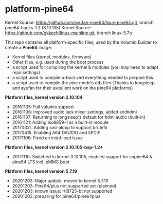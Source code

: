 # platform-pine64

Kernel Source: https://github.com/ayufan-pine64/linux-pine64.git, branch: pine64-hacks-1.2 (3.10.105)
Kernel Source: https://github.com/gkkpch/linux-mainline.git, branch linux-5.7.y


This repo contains all platform-specific files, used by the Volumio Builder to create a **Pine64** image:

- Kernel files (kernel, modules, firmware)
- Other files, e.g. used during the boot process
- a script used for compiling the kernel & modules (you may need to adapt repo settings)
- a script used to compile u-boot and everything needed to prepare this.
- a script used to compile the pine models dtb files
  (Thanks to longsleep and ayufan for their excellent work on the pine64 platforms)  

**Platform files, kernel version 3.10.104**
- 20161105: Full volumio support
- 20161106: Improved audio jack mixer settings, added sndhdmi
- 20161107: Returning to longsleep's default for hdmi audio (built-in)
- 20161121: Adding iso8859-1 as a built-in module
- 20170331: Adding snd-aloop to support brutefir
- 20170415: Enabling A64 DAUDIO and SPDIF  
- 20171106: Fixed an initrd load issue  

**Platform files, kernel version 3.10.105-bsp-1.2+**
- 20171110: Switched to kernel 3.10.105, enabled support for sopine64 & pine64 LTS incl. eMMC boot  

**Platform files, kernel version 5.7.19**
- 20201203: Major update, moved to kernel 5.7.19  
- 20201203: Pine64/plus not supported yet (planned)  
- 20201203: known issue: rtl8723-bt not supported  
- 20201203: preparing for pine64/pine64plus  


  
